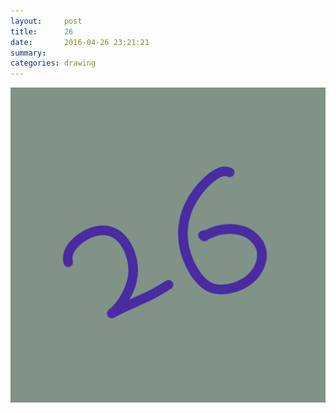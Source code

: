 ```yaml
---
layout:     post
title:      26
date:       2016-04-26 23:21:21
summary:    
categories: drawing
---
```

![26](/images/diary/26.png "HAPPY BIRTHDAY!")
